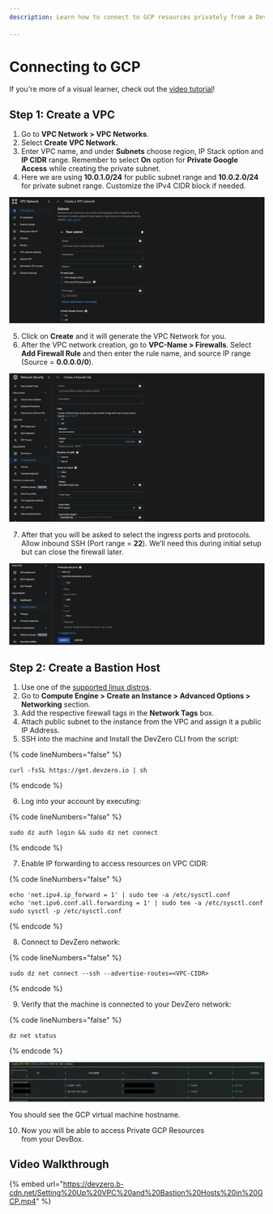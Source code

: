 ```yaml
---
description: Learn how to connect to GCP resources privately from a DevBox.

---
```


# Connecting to GCP

If you're more of a visual learner, check out the [video tutorial](#video-walkthrough)!

## Step 1: Create a VPC

1. Go to **VPC Network > VPC Networks**.
2. Select **Create VPC Network.**
3. Enter VPC name, and under **Subnets** choose region, IP Stack option and **IP CIDR** range. Remember to select **On** option for **Private Google Access** while creating the private subnet.
4. Here we are using **10.0.1.0/24** for public subnet range and **10.0.2.0/24** for private subnet range. Customize the IPv4 CIDR block if needed.

![GCP VPC Subnet](../../.gitbook/assets/gcp-vpc-subnet.png)

5. Click on **Create** and it will generate the VPC Network for you.
6. After the VPC network creation, go to **VPC-Name > Firewalls**. Select **Add Firewall Rule** and then enter the rule name, and source IP range (Source = **0.0.0.0/0**).

![GCP VPC Firewall](../../.gitbook/assets/gcp-firewall-ssh-1.png)

7. After that you will be asked to select the ingress ports and protocols. Allow inbound SSH (Port range = **22**). We’ll need this during initial setup but can close the firewall later.‍

![GCP VPC Firewall SSH](../../.gitbook/assets/gcp-firewall-ssh-2.png)

## Step 2: Create a Bastion Host

<!-- markdown-link-check-disable-next-line -->
1. Use one of the [supported linux distros](https://console.cloud.google.com/compute/images).
2. Go to **Compute Engine > Create an Instance > Advanced Options > Networking** section.
3. Add the respective firewall tags in the **Network Tags** box.
4. Attach public subnet to the instance from the VPC and assign it a public IP Address.
5. SSH into the machine and Install the DevZero CLI from the script:

{% code lineNumbers="false" %}
```
curl -fsSL https://get.devzero.io | sh
```
{% endcode %}

6. Log into your account by executing:

{% code lineNumbers="false" %}
```
sudo dz auth login && sudo dz net connect
```
{% endcode %}

7. Enable IP forwarding to access resources on VPC CIDR:

{% code lineNumbers="false" %}
```
echo 'net.ipv4.ip_forward = 1' | sudo tee -a /etc/sysctl.conf
echo 'net.ipv6.conf.all.forwarding = 1' | sudo tee -a /etc/sysctl.conf
sudo sysctl -p /etc/sysctl.conf
```
{% endcode %}

8. Connect to DevZero network:

{% code lineNumbers="false" %}
```
sudo dz net connect --ssh --advertise-routes=<VPC-CIDR>
```
{% endcode %}

9. Verify that the machine is connected to your DevZero network:

{% code lineNumbers="false" %}
```
dz net status
```
{% endcode %}

![`dz net status`](../../.gitbook/assets/gcp-dz-net-status.png)

You should see the GCP virtual machine hostname.

10. Now you will be able to access Private GCP Resources from your DevBox.

## Video Walkthrough

{% embed url="https://devzero.b-cdn.net/Setting%20Up%20VPC%20and%20Bastion%20Hosts%20in%20GCP.mp4" %}
